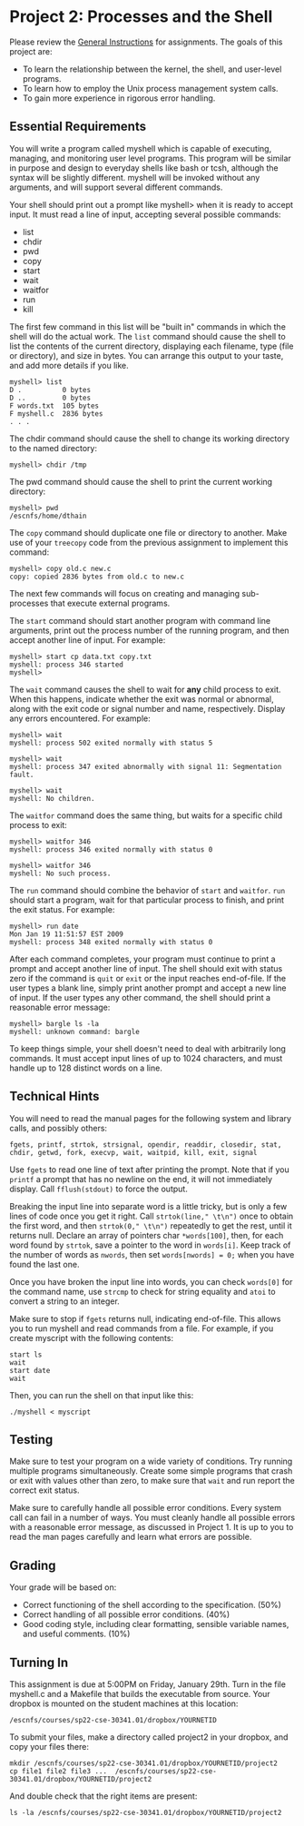 
# Project 2: Processes and the Shell

Please review the [General Instructions](general) for assignments. The goals of this project are:
- To learn the relationship between the kernel, the shell, and user-level programs.
- To learn how to employ the Unix process management system calls.
- To gain more experience in rigorous error handling.

## Essential Requirements

You will write a program called myshell which is capable of executing, managing, and monitoring user level programs. This program will be similar in purpose and design to everyday shells like bash or tcsh, although the syntax will be slightly different. myshell will be invoked without any arguments, and will support several different commands.

Your shell should print out a prompt like myshell> when it is ready to accept input.
It must read a line of input, accepting several possible commands:

- list
- chdir 
- pwd
- copy
- start
- wait
- waitfor
- run
- kill

The first few command in this list will be "built in" commands in which the shell will do the actual work.  The `list` command should cause the shell to list the contents of the current directory, displaying each filename, type (file or directory), and size in bytes.  You can arrange this output to your taste, and add more details if you like.

```
myshell> list
D .          0 bytes
D ..         0 bytes
F words.txt  105 bytes
F myshell.c  2836 bytes
. . .
```

The chdir command should cause the shell to change its working directory to the named directory:

```
myshell> chdir /tmp
```

The pwd command should cause the shell to print the current working directory:

```
myshell> pwd
/escnfs/home/dthain
```

The `copy` command should duplicate one file or directory to another.  Make use of your `treecopy` code from the previous assignment to implement this command:

```
myshell> copy old.c new.c
copy: copied 2836 bytes from old.c to new.c
```

The next few commands will focus on creating and managing sub-processes that execute external programs.

The `start` command should start another program with command line arguments, print out the process number of the running program, and then accept another line of input. For example:

```
myshell> start cp data.txt copy.txt
myshell: process 346 started
myshell> 
```

The `wait` command causes the shell to wait for **any** child process to exit. When this happens, indicate whether the exit was normal or abnormal, along with the exit code or signal number and name, respectively. Display any errors encountered. For example:

```
myshell> wait
myshell: process 502 exited normally with status 5

myshell> wait
myshell: process 347 exited abnormally with signal 11: Segmentation fault.

myshell> wait
myshell: No children.
```

The `waitfor` command does the same thing, but waits for a specific child process to exit:

```
myshell> waitfor 346
myshell: process 346 exited normally with status 0

myshell> waitfor 346
myshell: No such process.
```

The `run` command should combine the behavior of `start` and `waitfor`. `run` should start a program, wait for that particular process to finish, and print the exit status. For example:

```
myshell> run date
Mon Jan 19 11:51:57 EST 2009
myshell: process 348 exited normally with status 0
```

After each command completes, your program must continue to print a prompt and accept another line of input. The shell should exit with status zero if the command is `quit` or `exit` or the input reaches end-of-file. If the user types a blank line, simply print another prompt and accept a new line of input. If the user types any other command, the shell should print a reasonable error message:

```
myshell> bargle ls -la
myshell: unknown command: bargle
```

To keep things simple, your shell doesn't need to deal with arbitrarily long commands. It must accept input lines of up to 1024 characters, and must handle up to 128 distinct words on a line.

## Technical Hints

You will need to read the manual pages for the following system and library calls, and possibly others:

```
fgets, printf, strtok, strsignal, opendir, readdir, closedir, stat, chdir, getwd, fork, execvp, wait, waitpid, kill, exit, signal
```

Use `fgets` to read one line of text after printing the prompt. Note that if you `printf` a prompt that has no newline on the end, it will not immediately display. Call `fflush(stdout)` to force the output.

Breaking the input line into separate word is a little tricky, but is only a few lines of code once you get it right. Call `strtok(line," \t\n")` once to obtain the first word, and then `strtok(0," \t\n")` repeatedly to get the rest, until it returns null. Declare an array of pointers char `*words[100]`, then, for each word found by `strtok`, save a pointer to the word in `words[i]`. Keep track of the number of words as `nwords`, then set `words[nwords] = 0;` when you have found the last one.

Once you have broken the input line into words, you can check `words[0]` for the command name, use `strcmp` to check for string equality and `atoi` to convert a string to an integer.

Make sure to stop if `fgets` returns null, indicating end-of-file. This allows you to run myshell and read commands from a file. For example, if you create myscript with the following contents:

```
start ls
wait
start date
wait
```

Then, you can run the shell on that input like this:

```
./myshell < myscript
```

## Testing

Make sure to test your program on a wide variety of conditions. Try running multiple programs simultaneously. Create some simple programs that crash or exit with values other than zero, to make sure that `wait` and run report the correct exit status.

Make sure to carefully handle all possible error conditions. Every system call can fail in a number of ways. You must cleanly handle all possible errors with a reasonable error message, as discussed in Project 1. It is up to you to read the man pages carefully and learn what errors are possible.

## Grading

Your grade will be based on:

- Correct functioning of the shell according to the specification. (50%)
- Correct handling of all possible error conditions. (40%)
- Good coding style, including clear formatting, sensible variable names, and useful comments. (10%)

## Turning In

This assignment is due at 5:00PM on Friday, January 29th.  Turn in the file myshell.c and a Makefile that builds the executable from source. Your dropbox is mounted on the student machines at this location:

```
/escnfs/courses/sp22-cse-30341.01/dropbox/YOURNETID
```

To submit your files, make a directory called project2 in your dropbox, and copy your files there:

```
mkdir /escnfs/courses/sp22-cse-30341.01/dropbox/YOURNETID/project2
cp file1 file2 file3 ...  /escnfs/courses/sp22-cse-30341.01/dropbox/YOURNETID/project2
```

And double check that the right items are present:

```
ls -la /escnfs/courses/sp22-cse-30341.01/dropbox/YOURNETID/project2
```

